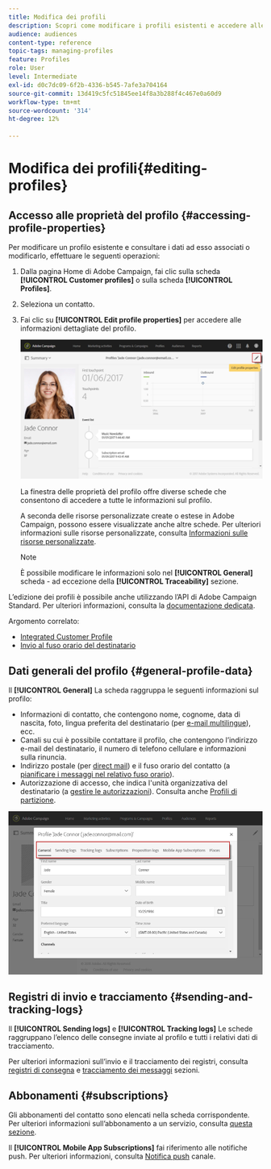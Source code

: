 ```yaml
---
title: Modifica dei profili
description: Scopri come modificare i profili esistenti e accedere alle informazioni di contatto, ai canali preferiti, ai registri di tracciamento, agli abbonamenti, ecc.
audience: audiences
content-type: reference
topic-tags: managing-profiles
feature: Profiles
role: User
level: Intermediate
exl-id: d0c7dc09-6f2b-4336-b545-7afe3a704164
source-git-commit: 13d419c5fc51845ee14f8a3b288f4c467e0a60d9
workflow-type: tm+mt
source-wordcount: '314'
ht-degree: 12%

---
```


# Modifica dei profili{#editing-profiles}

## Accesso alle proprietà del profilo {#accessing-profile-properties}

Per modificare un profilo esistente e consultare i dati ad esso associati o modificarlo, effettuare le seguenti operazioni:

1. Dalla pagina Home di Adobe Campaign, fai clic sulla scheda **[!UICONTROL Customer profiles]** o sulla scheda **[!UICONTROL Profiles]**.
1. Seleziona un contatto.
1. Fai clic su **[!UICONTROL Edit profile properties]** per accedere alle informazioni dettagliate del profilo.

   ![](assets/profile_creation2.png)

   La finestra delle proprietà del profilo offre diverse schede che consentono di accedere a tutte le informazioni sul profilo.

   A seconda delle risorse personalizzate create o estese in Adobe Campaign, possono essere visualizzate anche altre schede. Per ulteriori informazioni sulle risorse personalizzate, consulta [Informazioni sulle risorse personalizzate](../../developing/using/data-model-concepts.md).

   >[!NOTE]
   >
   >È possibile modificare le informazioni solo nel **[!UICONTROL General]** scheda - ad eccezione della **[!UICONTROL Traceability]** sezione.

L’edizione dei profili è possibile anche utilizzando l’API di Adobe Campaign Standard. Per ulteriori informazioni, consulta la [documentazione dedicata](../../api/using/updating-profiles.md).

Argomento correlato:

* [Integrated Customer Profile](../../audiences/using/integrated-customer-profile.md)
* [Invio al fuso orario del destinatario](../../sending/using/sending-messages-at-the-recipient-s-time-zone.md)

## Dati generali del profilo {#general-profile-data}

Il **[!UICONTROL General]** La scheda raggruppa le seguenti informazioni sul profilo:

* Informazioni di contatto, che contengono nome, cognome, data di nascita, foto, lingua preferita del destinatario (per [e-mail multilingue](../../channels/using/creating-a-multilingual-email.md)), ecc.
* Canali su cui è possibile contattare il profilo, che contengono l’indirizzo e-mail del destinatario, il numero di telefono cellulare e informazioni sulla rinuncia.
* Indirizzo postale (per [direct mail](../../channels/using/about-direct-mail.md)) e il fuso orario del contatto (a [pianificare i messaggi nel relativo fuso orario](../../sending/using/sending-messages-at-the-recipient-s-time-zone.md)).
* Autorizzazione di accesso, che indica l&#39;unità organizzativa del destinatario (a [gestire le autorizzazioni](../../administration/using/about-access-management.md)). Consulta anche [Profili di partizione](../../administration/using/organizational-units.md#partitioning-profiles).

![](assets/profile_creation4.png)

## Registri di invio e tracciamento {#sending-and-tracking-logs}

Il **[!UICONTROL Sending logs]** e **[!UICONTROL Tracking logs]** Le schede raggruppano l’elenco delle consegne inviate al profilo e tutti i relativi dati di tracciamento.

Per ulteriori informazioni sull’invio e il tracciamento dei registri, consulta [registri di consegna](../../sending/using/monitoring-a-delivery.md#delivery-logs) e [tracciamento dei messaggi](../../sending/using/tracking-messages.md) sezioni.

## Abbonamenti {#subscriptions}

Gli abbonamenti del contatto sono elencati nella scheda corrispondente. Per ulteriori informazioni sull’abbonamento a un servizio, consulta [questa sezione](../../audiences/using/about-subscriptions.md).

Il **[!UICONTROL Mobile App Subscriptions]** fai riferimento alle notifiche push. Per ulteriori informazioni, consulta [Notifica push](../../channels/using/about-push-notifications.md) canale.
